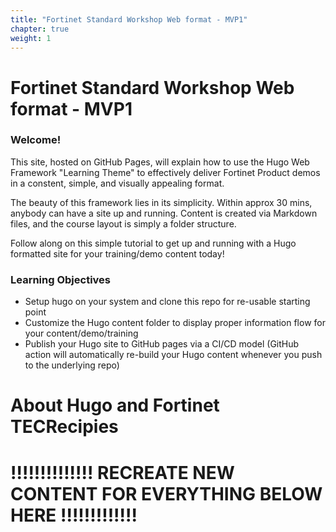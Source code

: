 ```yaml
---
title: "Fortinet Standard Workshop Web format - MVP1"
chapter: true
weight: 1
---
```


# Fortinet Standard Workshop Web format - MVP1

### Welcome!

This site, hosted on GitHub Pages, will explain how to use the Hugo Web Framework "Learning Theme" to effectively deliver Fortinet Product demos in a constent, simple, and visually appealing format.

The beauty of this framework lies in its simplicity.  Within approx 30 mins, anybody can have a site up and running.  Content is created via Markdown files, and the course layout is simply a folder structure.

Follow along on this simple tutorial to get up and running with a Hugo formatted site for your training/demo content today!

### Learning Objectives
- Setup hugo on your system and clone this repo for re-usable starting point
- Customize the Hugo content folder to display proper information flow for your content/demo/training
- Publish your Hugo site to GitHub pages via a CI/CD model (GitHub action will automatically re-build your Hugo content whenever you push to the underlying repo)

# About Hugo and Fortinet TECRecipies

# !!!!!!!!!!!!!! RECREATE NEW CONTENT FOR EVERYTHING BELOW HERE !!!!!!!!!!!!!
